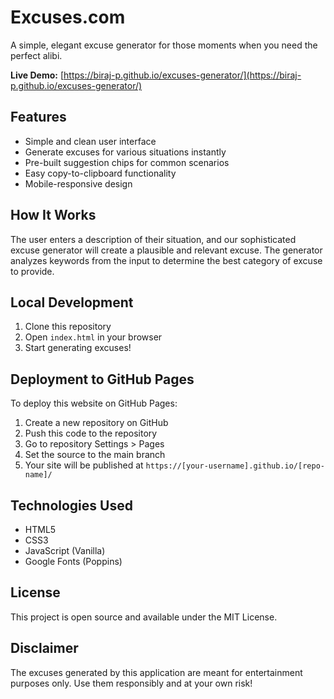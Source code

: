 # Excuses.com

A simple, elegant excuse generator for those moments when you need the perfect alibi.

**Live Demo:** [https://biraj-p.github.io/excuses-generator/](https://biraj-p.github.io/excuses-generator/)

## Features

- Simple and clean user interface
- Generate excuses for various situations instantly
- Pre-built suggestion chips for common scenarios
- Easy copy-to-clipboard functionality
- Mobile-responsive design

## How It Works

The user enters a description of their situation, and our sophisticated excuse generator will create a plausible and relevant excuse. The generator analyzes keywords from the input to determine the best category of excuse to provide.

## Local Development

1. Clone this repository
2. Open `index.html` in your browser
3. Start generating excuses!

## Deployment to GitHub Pages

To deploy this website on GitHub Pages:

1. Create a new repository on GitHub
2. Push this code to the repository
3. Go to repository Settings > Pages
4. Set the source to the main branch
5. Your site will be published at `https://[your-username].github.io/[repo-name]/`

## Technologies Used

- HTML5
- CSS3
- JavaScript (Vanilla)
- Google Fonts (Poppins)

## License

This project is open source and available under the MIT License.

## Disclaimer

The excuses generated by this application are meant for entertainment purposes only. Use them responsibly and at your own risk!